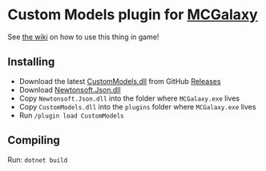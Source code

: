 # Custom Models plugin for [MCGalaxy](https://github.com/UnknownShadow200/MCGalaxy)

See [the wiki](https://github.com/NotAwesome2/MCGalaxy-CustomModels/wiki) on how to use this thing in game!

## Installing

- Download the latest [CustomModels.dll](https://github.com/NotAwesome2/MCGalaxy-CustomModels/releases/latest/download/CustomModels.dll) from GitHub [Releases](https://github.com/NotAwesome2/MCGalaxy-CustomModels/releases/latest)
- Download [Newtonsoft.Json.dll](https://github.com/NotAwesome2/MCGalaxy-CustomModels/raw/master/Newtonsoft.Json.dll)
- Copy `Newtonsoft.Json.dll` into the folder where `MCGalaxy.exe` lives
- Copy `CustomModels.dll` into the `plugins` folder where `MCGalaxy.exe` lives
- Run `/plugin load CustomModels`

## Compiling

Run: `dotnet build`
